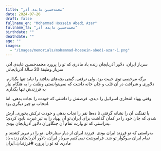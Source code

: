 ```yaml
---
title: "محمدحسین عابدی آذر"
date: 2024-07-26
draft: false
fullname_en: "Mohammad Hossein Abedi Azar"
fullname_fa: "محمدحسین عابدی آذر"
birthdate: ""
deathdate: ""
age: ""
images:
  - "/images/memorials/mohammad-hossein-abedi-azar-1.png"
---
```


سرباز ایران، دلاور آذربایجان 
زنده باد مادری که تو را پرورد
محمدحسین عابدی آذر، سرباز وظیفۀ 20 سالۀ آذربایجانی

برگه مرخصی توی جیبت بود، ولی نرفتی. گفتی بچه‌های پدافند را نباید تنها بگذارم.
دلاوری و شرافت در آن قلب و جان خانه داشت که نمی‌توانستی وطنت را به هنگام نیاز به فرزندش تنها بگذاری

وقتی پهپاد انتحاری اسرائیل را دیدی، فرصتش را داشتی که خودت را نجات بدهی. اما انتخاب تو چیز دیگری بود.

با تفنگت آن را نشانه گرفتی تا ده‌ها نفر را نجات بدهی و خودت ترکش بخوری. آرش شدی که جان خود را در کمان گذاشت برای ایران،تو آن پهپاد را به تیر غیرت نابود کردی؛ به‌راستی که تو وارث تمام آن جنگاوران دلاور آذربایجان بودی.

 به‌راستی که تو فرزند ایران بودی. فرزند ایران از دیار ستارخان. تو را در تبریز کشتند و تمام ایران سوگوار تو شد.
 فراموشت نمی‌کنیم سرباز ایران، دلاور آذربایجان
زنده باد مادری که تو را پرورد
#فرزندان_ایران